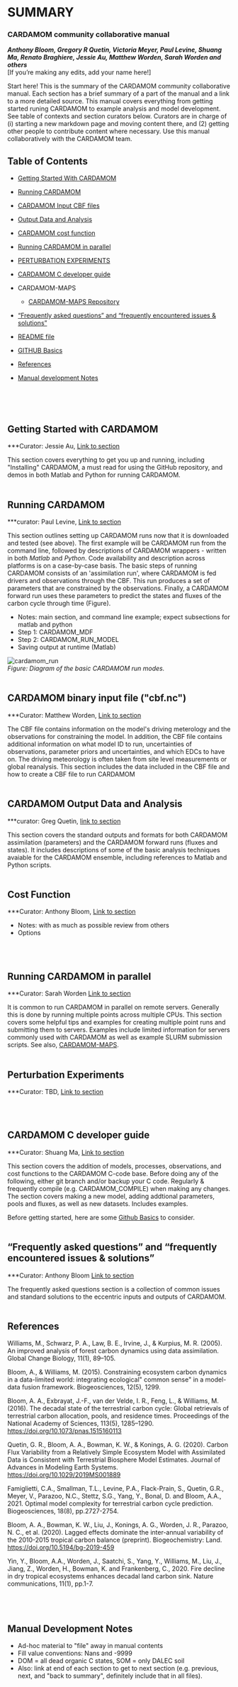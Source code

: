 
# SUMMARY
### CARDAMOM community collaborative manual
***Anthony Bloom, Gregory R Quetin, Victoria Meyer, Paul Levine, Shuang Ma, Renato Braghiere, Jessie Au, Matthew Worden, Sarah Worden and others***  
[If you’re making any edits, add your name here!]

Start here! This is the summary of the CARDAMOM community collaborative manual. Each section has a brief summary of a part of the manual and a link to a more detailed source. This manual covers everything from getting started runing CARDAMOM to example analysis and model development. See table of contexts and section curators below. Curators are in charge of (i) starting a new markdown page and moving content there, and (2) getting other people to contribute content where necessary. Use this manual collaboratively with the CARDAMOM team.

## Table of Contents

- [Getting Started With CARDAMOM](#-getting-started)
- [Running CARDAMOM](#running-cardamom)
- [CARDAMOM Input CBF files](#cardamom-cbffile)
- [Output Data and Analysis](#-output-analysis)
- [CARDAMOM cost function](#cost-function)
- [Running CARDAMOM in parallel](#submission-command-line)
- [PERTURBATION EXPERIMENTS](#perturbation-exp)
- [CARDAMOM C developer guide](#cardamom-c-developer-guid)
- CARDAMOM-MAPS
  * [CARDAMOM-MAPS Repository](https://github.com/CARDAMOM-framework/CARDAMOM-MAPS)
- [“Frequently asked questions” and “frequently encountered issues & solutions”](#faq)

- [README file](README.md)
- [GITHUB Basics](MANUAL/GITHUB_BASICS.md)
- [References](#-references)

- [Manual development Notes](#-dev-notes)
<br/>
<br/>
<br/>



 
## Getting Started with CARDAMOM <a name="-getting-started"/>
  ***Curator: Jessie Au, [Link to section](MANUAL/GETTING_STARTED.md)
 
This section covers everything to get you up and running, including "Installing" CARDAMOM, a must read for using the GitHub repository, and demos in both Matlab and Python for running CARDAMOM.
<br/>
<br/>



## Running CARDAMOM 
  ***curator: Paul Levine, [Link to section]()

This section outlines setting up CARDAMOM runs now that it is downloaded and tested (see above). The first example will be CARDAMOM run from the command line, followed by descriptions of CARDAMOM wrappers - written in both *Matlab* and *Python*. Code availability and description across platforms is on a case-by-case basis. The basic steps of running CARDAMOM consists of an 'assimilation run', where CARDAMOM is fed drivers and observations through the CBF. This run produces a set of parameters that are constrained by the observations. Finally, a CARDAMOM forward run uses these parameters to predict the states and fluxes of the carbon cycle through time (Figure).

  * Notes: main section, and command line example; expect subsections for matlab and python
  * Step 1: CARDAMOM_MDF
  * Step 2: CARDAMOM_RUN_MODEL
  * Saving output at runtime (Matlab)

![cardamom_run](/images/CARDAMOM_RUN.png)\
*Figure: Diagram of the basic CARDAMOM run modes.*
<br/>
<br/>



## CARDAMOM binary input file ("cbf.nc")<a name="cardamom-cbffile"/>
  ***Curator: Matthew Worden, [Link to section](CARDAMOM_NETCDF_INPUT_FILE.md)

The CBF file contains information on the model's driving meterology and the observations for constraining the model. In addition, the CBF file contains additional information on what model ID to run, uncertainties of observations, parameter priors and uncertainties, and which EDCs to have on. The driving meteorology is often taken from site level measurements or global reanalysis. This section includes the data included in the CBF file and how to create a CBF file to run CARDAMOM
<br/>
<br/>



## CARDAMOM Output Data and Analysis <a name="-output-analysis"/>
  ***curator: Greg Quetin, [link to section](MANUAL/OUTPUT_DATA_ANALYSIS.md)

This section covers the standard outputs and formats for both CARDAMOM assimilation (parameters) and the CARDAMOM forward runs (fluxes and states). It includes descriptions of some of the basic analysis techniques avaiable for the CARDAMOM ensemble, including references to Matlab and Python scripts.
<br/>
<br/>



## Cost Function <a name="cost-function"/>
  ***Curator: Anthony Bloom, [Link to section](MANUAL/COST_FUNCTION.md)
  * Notes: with as much as possible review from others
  * Options
<br/>
<br/>



## Running CARDAMOM in parallel <a name="submission-command-line"/>
  ***Curator: Sarah Worden [Link to section](MANUAL/PARALLELIZATION.md)

It is common to run CARDAMOM in parallel on remote servers. Generally this is done by running multiple points across multiple CPUs. This section covers some helpful tips and examples for creating multiple point runs and submitting them to servers. Examples include limited information for servers commonly used with CARDAMOM as well as example SLURM submission scripts. See also, [CARDAMOM-MAPS](https://github.com/CARDAMOM-framework/CARDAMOM-MAPS).
<br/>
<br/>




## Perturbation Experiments
  ***Curator: TBD, [Link to section](MANUAL/PERTURBATION_EXPERIMENTS.md)

<br/>
<br/>


## CARDAMOM C developer guide <a name="cardamom-c-developer-guid"/>
  ***Curator: Shuang Ma, [Link to section]("MANUAL/CARDAMOM-C-developer-guide.md")

This section covers the addition of models, processes, observations, and cost functions to the CARDAMOM C-code base. Before doing any of the following, either git branch and/or backup your C code. Regularly & frequently compile (e.g. CARDAMOM_COMPILE) when making any changes. The section covers making a new model, adding addtional parameters, pools and fluxes, as well as new datasets. Includes examples.

Before getting started, here are some [Github Basics](MANUAL/GITHUB_BASICS.md) to consider.
<br/>
<br/>



## “Frequently asked questions” and “frequently encountered issues & solutions” <a name="faq"/>
  ***Curator: Anthony Bloom [Link to section]()

The frequently asked questions section is a collection of common issues and standard solutions to the eccentric inputs and outputs of CARDAMOM.
<br/>
<br/>



## References <a name="-references"/>

Williams, M., Schwarz, P. A., Law, B. E., Irvine, J., & Kurpius, M. R. (2005). An improved analysis of forest carbon dynamics using data assimilation. Global Change Biology, 11(1), 89–105.

Bloom, A., & Williams, M. (2015). Constraining ecosystem carbon dynamics in a data-limited world: integrating ecological" common sense" in a model-data fusion framework. Biogeosciences, 12(5), 1299.

Bloom, A. A., Exbrayat, J.-F., van der Velde, I. R., Feng, L., & Williams, M. (2016). The decadal state of the terrestrial carbon cycle: Global retrievals of terrestrial carbon allocation, pools, and residence times. Proceedings of the National Academy of Sciences, 113(5), 1285–1290. https://doi.org/10.1073/pnas.1515160113

Quetin, G. R., Bloom, A. A., Bowman, K. W., & Konings, A. G. (2020). Carbon Flux Variability from a Relatively Simple Ecosystem Model with Assimilated Data is Consistent with Terrestrial Biosphere Model Estimates. Journal of Advances in Modeling Earth Systems. https://doi.org/10.1029/2019MS001889

Famiglietti, C.A., Smallman, T.L., Levine, P.A., Flack-Prain, S., Quetin, G.R., Meyer, V., Parazoo, N.C., Stettz, S.G., Yang, Y., Bonal, D. and Bloom, A.A., 2021. Optimal model complexity for terrestrial carbon cycle prediction. Biogeosciences, 18(8), pp.2727-2754.

Bloom, A. A., Bowman, K. W., Liu, J., Konings, A. G., Worden, J. R., Parazoo, N. C., et al. (2020). Lagged effects dominate the inter-annual variability of the 2010-2015 tropical carbon balance (preprint). Biogeochemistry: Land. https://doi.org/10.5194/bg-2019-459
 
Yin, Y., Bloom, A.A., Worden, J., Saatchi, S., Yang, Y., Williams, M., Liu, J., Jiang, Z., Worden, H., Bowman, K. and Frankenberg, C., 2020. Fire decline in dry tropical ecosystems enhances decadal land carbon sink. Nature communications, 11(1), pp.1-7.
<br/>
<br/>
<br/>
<br/>


## Manual Development Notes <a name="-getting-started"/>
 * Ad-hoc material to "file" away in manual contents
 * Fill value conventions: Nans and -9999
 * DOM = all dead organic C states, SOM = only DALEC soil 
 * Also: link at end of each section to get to next section (e.g. previous, next, and "back to summary", definitely include that in all files).
